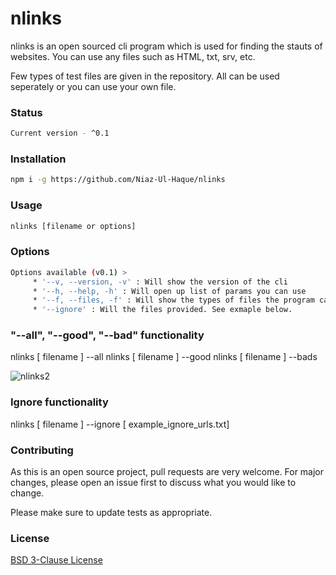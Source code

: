 # nlinks

nlinks is an open sourced cli program which is used for finding the stauts of websites. You can use any files such as HTML, txt, srv, etc.

Few types of test files are given in the repository. All can be used seperately or you can use your own file.

### Status

```bash
Current version - ^0.1
```

### Installation

```bash
npm i -g https://github.com/Niaz-Ul-Haque/nlinks
```

### Usage

```javascript
nlinks [filename or options]
```

### Options

```bash
Options available (v0.1) >
     * '--v, --version, -v' : Will show the version of the cli
     * '--h, --help, -h' : Will open up list of params you can use
     * '--f, --files, -f' : Will show the types of files the program can format
     * '--ignore' : Will the files provided. See exmaple below.
```

### "--all", "--good", "--bad" functionality

nlinks [ filename ] --all
nlinks [ filename ] --good
nlinks [ filename ] --bads


![nlinks2](https://user-images.githubusercontent.com/44411777/95935132-87d8e880-0da0-11eb-986c-eb55dd3c8eba.gif)


### Ignore functionality

nlinks [ filename ] --ignore [ example_ignore_urls.txt]

### Contributing

As this is an open source project, pull requests are very welcome. For major changes, please open an issue first to discuss what you would like to change.

Please make sure to update tests as appropriate.

### License

[BSD 3-Clause License](https://choosealicense.com/licenses/bsd-3-clause/)
